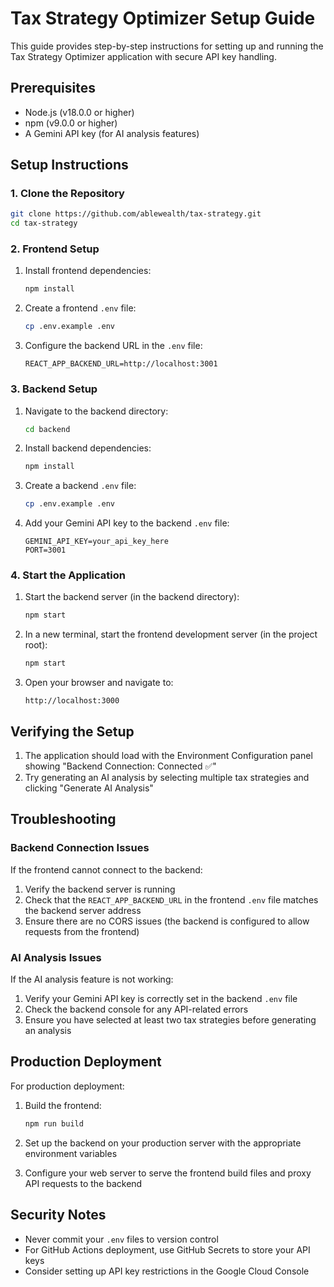 # Tax Strategy Optimizer Setup Guide

This guide provides step-by-step instructions for setting up and running the Tax Strategy Optimizer application with secure API key handling.

## Prerequisites

- Node.js (v18.0.0 or higher)
- npm (v9.0.0 or higher)
- A Gemini API key (for AI analysis features)

## Setup Instructions

### 1. Clone the Repository

```bash
git clone https://github.com/ablewealth/tax-strategy.git
cd tax-strategy
```

### 2. Frontend Setup

1. Install frontend dependencies:
   ```bash
   npm install
   ```

2. Create a frontend `.env` file:
   ```bash
   cp .env.example .env
   ```

3. Configure the backend URL in the `.env` file:
   ```
   REACT_APP_BACKEND_URL=http://localhost:3001
   ```

### 3. Backend Setup

1. Navigate to the backend directory:
   ```bash
   cd backend
   ```

2. Install backend dependencies:
   ```bash
   npm install
   ```

3. Create a backend `.env` file:
   ```bash
   cp .env.example .env
   ```

4. Add your Gemini API key to the backend `.env` file:
   ```
   GEMINI_API_KEY=your_api_key_here
   PORT=3001
   ```

### 4. Start the Application

1. Start the backend server (in the backend directory):
   ```bash
   npm start
   ```

2. In a new terminal, start the frontend development server (in the project root):
   ```bash
   npm start
   ```

3. Open your browser and navigate to:
   ```
   http://localhost:3000
   ```

## Verifying the Setup

1. The application should load with the Environment Configuration panel showing "Backend Connection: Connected ✅"
2. Try generating an AI analysis by selecting multiple tax strategies and clicking "Generate AI Analysis"

## Troubleshooting

### Backend Connection Issues

If the frontend cannot connect to the backend:

1. Verify the backend server is running
2. Check that the `REACT_APP_BACKEND_URL` in the frontend `.env` file matches the backend server address
3. Ensure there are no CORS issues (the backend is configured to allow requests from the frontend)

### AI Analysis Issues

If the AI analysis feature is not working:

1. Verify your Gemini API key is correctly set in the backend `.env` file
2. Check the backend console for any API-related errors
3. Ensure you have selected at least two tax strategies before generating an analysis

## Production Deployment

For production deployment:

1. Build the frontend:
   ```bash
   npm run build
   ```

2. Set up the backend on your production server with the appropriate environment variables
3. Configure your web server to serve the frontend build files and proxy API requests to the backend

## Security Notes

- Never commit your `.env` files to version control
- For GitHub Actions deployment, use GitHub Secrets to store your API keys
- Consider setting up API key restrictions in the Google Cloud Console